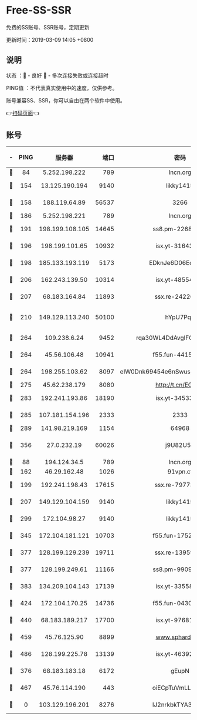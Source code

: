 # Free-SS-SSR

免费的SS账号、SSR账号，定期更新

更新时间：2019-03-09 14:05 +0800

## 说明

状态     ：🙂 - 良好 🙁 - 多次连接失败或连接超时

PING值   ：不代表真实使用中的速度，仅供参考。

账号兼容SS、SSR，你可以自由在两个软件中使用。

👉[扫码页面](https://liesauer.github.io/Free-SS-SSR/)👈

## 账号

|-|PING|服务器|端口|密码|加密方式|区域|
|:----:|:----:|:-----:|-----:|:----:|:----:|:----:|
|🙂|84|5.252.198.222|789|lncn.org|rc4|JP|
|🙂|154|13.125.190.194|9140|likky1415|aes-256-cfb|KR|
|🙂|158|188.119.64.89|56537|3266|aes-256-cfb|RU|
|🙂|186|5.252.198.221|789|lncn.org|rc4|JP|
|🙂|191|198.199.108.105|14645|ss8.pm-22688223|aes-256-cfb|US|
|🙂|196|198.199.101.65|10932|isx.yt-31643189|aes-256-cfb|US|
|🙂|198|185.133.193.119|5173|EDknJe6D06EoWDaw|aes-256-cfb|US|
|🙂|206|162.243.139.50|10314|isx.yt-48554575|aes-256-cfb|US|
|🙂|207|68.183.164.84|11893|ssx.re-24226841|aes-256-cfb|US|
|🙂|210|149.129.113.240|50100|hYpU7PqP|chacha20-ietf-poly1305|CN|
|🙂|264|109.238.6.24|9452|rqa30WL4DdAvgIFG6Fs3znzTa|aes-256-cfb|FR|
|🙂|264|45.56.106.48|10941|f55.fun-44155061|aes-256-cfb|US|
|🙂|264|198.255.103.62|8097|eIW0Dnk69454e6nSwuspv9DmS201tQ0D|aes-256-cfb|US|
|🙂|275|45.62.238.179|8080|http://t.cn/EGJIyrl|rc4-md5|CA|
|🙂|283|192.241.193.86|18190|isx.yt-34533173|aes-256-cfb|US|
|🙂|285|107.181.154.196|2333|2333|aes-256-cfb|US|
|🙂|289|141.98.219.169|1154|64968|chacha20|US|
|🙂|356|27.0.232.19|60026|j9U82U53|xchacha20-ietf-poly1305|HK|
|🙂|88|194.124.34.5|789|lncn.org|rc4|JP|
|🙂|162|46.29.162.48|1026|91vpn.cf|rc4-md5|RU|
|🙂|199|192.241.198.43|17615|ssx.re-79773961|aes-256-cfb|US|
|🙂|207|149.129.104.159|9140|likky1415|aes-256-cfb|HK|
|🙂|299|172.104.98.27|9140|likky1415|aes-256-cfb|JP|
|🙂|345|172.104.181.121|10703|f55.fun-17527319|aes-256-cfb|SG|
|🙂|377|128.199.129.239|19711|ssx.re-13959814|aes-256-cfb|SG|
|🙂|377|128.199.249.61|11166|ss8.pm-99097574|aes-256-cfb|SG|
|🙂|383|134.209.104.143|17139|isx.yt-33558802|aes-256-cfb|SG|
|🙂|424|172.104.170.25|14736|f55.fun-04300289|aes-256-cfb|SG|
|🙂|440|68.183.189.217|17700|isx.yt-97681259|aes-256-cfb|SG|
|🙂|459|45.76.125.90|8899|www.sphard.com|aes-256-cfb|AU|
|🙂|486|128.199.225.78|13139|isx.yt-46392951|aes-256-cfb|SG|
|🙁|376|68.183.183.18|6172|gEupN|aes-256-cfb|SG|
|🙁|467|45.76.114.190|443|oiECpTuVmLLxk4Ts|aes-256-cfb|AU|
|🙁|0|103.129.196.201|8276|lJ2nrkbkTYA30wv0|aes-256-cfb|US|
